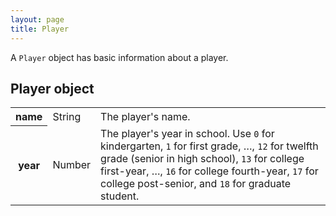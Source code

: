```yaml
---
layout: page
title: Player
---
```

A `Player` object has basic information about a player.

## Player object

<table class="fields"><tbody>
  <tr class="required">
    <th>name</th>
    <td class="type">String</td>
    <td>The player's name.</td>
  </tr>
  <tr class="optional">
    <th>year</th>
    <td class="type">Number</td>
    <td>The player's year in school. Use <code>0</code> for kindergarten, <code>1</code> for first grade, &#133;, <code>12</code> for twelfth grade (senior in high school), <code>13</code> for college first-year, &#133;, <code>16</code> for college fourth-year, <code>17</code> for college post-senior, and <code>18</code> for graduate student.</td>
  </tr>
</tbody></table>
